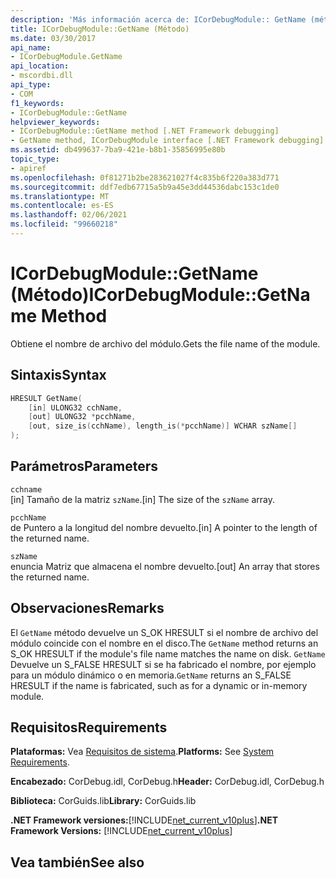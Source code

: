 ```yaml
---
description: 'Más información acerca de: ICorDebugModule:: GetName (método)'
title: ICorDebugModule::GetName (Método)
ms.date: 03/30/2017
api_name:
- ICorDebugModule.GetName
api_location:
- mscordbi.dll
api_type:
- COM
f1_keywords:
- ICorDebugModule::GetName
helpviewer_keywords:
- ICorDebugModule::GetName method [.NET Framework debugging]
- GetName method, ICorDebugModule interface [.NET Framework debugging]
ms.assetid: db499637-7ba9-421e-b8b1-35856995e80b
topic_type:
- apiref
ms.openlocfilehash: 0f81271b2be283621027f4c835b6f220a383d771
ms.sourcegitcommit: ddf7edb67715a5b9a45e3dd44536dabc153c1de0
ms.translationtype: MT
ms.contentlocale: es-ES
ms.lasthandoff: 02/06/2021
ms.locfileid: "99660218"
---
```

# <a name="icordebugmodulegetname-method"></a><span data-ttu-id="dcf5b-103">ICorDebugModule::GetName (Método)</span><span class="sxs-lookup"><span data-stu-id="dcf5b-103">ICorDebugModule::GetName Method</span></span>

<span data-ttu-id="dcf5b-104">Obtiene el nombre de archivo del módulo.</span><span class="sxs-lookup"><span data-stu-id="dcf5b-104">Gets the file name of the module.</span></span>  
  
## <a name="syntax"></a><span data-ttu-id="dcf5b-105">Sintaxis</span><span class="sxs-lookup"><span data-stu-id="dcf5b-105">Syntax</span></span>  
  
```cpp
HRESULT GetName(  
    [in] ULONG32 cchName,  
    [out] ULONG32 *pcchName,  
    [out, size_is(cchName), length_is(*pcchName)] WCHAR szName[]  
);  
```  
  
## <a name="parameters"></a><span data-ttu-id="dcf5b-106">Parámetros</span><span class="sxs-lookup"><span data-stu-id="dcf5b-106">Parameters</span></span>  

 `cchname`  
 <span data-ttu-id="dcf5b-107">[in] Tamaño de la matriz `szName`.</span><span class="sxs-lookup"><span data-stu-id="dcf5b-107">[in] The size of the `szName` array.</span></span>  
  
 `pcchName`  
 <span data-ttu-id="dcf5b-108">de Puntero a la longitud del nombre devuelto.</span><span class="sxs-lookup"><span data-stu-id="dcf5b-108">[in] A pointer to the length of the returned name.</span></span>  
  
 `szName`  
 <span data-ttu-id="dcf5b-109">enuncia Matriz que almacena el nombre devuelto.</span><span class="sxs-lookup"><span data-stu-id="dcf5b-109">[out] An array that stores the returned name.</span></span>  
  
## <a name="remarks"></a><span data-ttu-id="dcf5b-110">Observaciones</span><span class="sxs-lookup"><span data-stu-id="dcf5b-110">Remarks</span></span>  

 <span data-ttu-id="dcf5b-111">El `GetName` método devuelve un S_OK HRESULT si el nombre de archivo del módulo coincide con el nombre en el disco.</span><span class="sxs-lookup"><span data-stu-id="dcf5b-111">The `GetName` method returns an S_OK HRESULT if the module's file name matches the name on disk.</span></span> <span data-ttu-id="dcf5b-112">`GetName` Devuelve un S_FALSE HRESULT si se ha fabricado el nombre, por ejemplo para un módulo dinámico o en memoria.</span><span class="sxs-lookup"><span data-stu-id="dcf5b-112">`GetName` returns an S_FALSE HRESULT if the name is fabricated, such as for a dynamic or in-memory module.</span></span>  
  
## <a name="requirements"></a><span data-ttu-id="dcf5b-113">Requisitos</span><span class="sxs-lookup"><span data-stu-id="dcf5b-113">Requirements</span></span>  

 <span data-ttu-id="dcf5b-114">**Plataformas:** Vea [Requisitos de sistema](../../get-started/system-requirements.md).</span><span class="sxs-lookup"><span data-stu-id="dcf5b-114">**Platforms:** See [System Requirements](../../get-started/system-requirements.md).</span></span>  
  
 <span data-ttu-id="dcf5b-115">**Encabezado:** CorDebug.idl, CorDebug.h</span><span class="sxs-lookup"><span data-stu-id="dcf5b-115">**Header:** CorDebug.idl, CorDebug.h</span></span>  
  
 <span data-ttu-id="dcf5b-116">**Biblioteca:** CorGuids.lib</span><span class="sxs-lookup"><span data-stu-id="dcf5b-116">**Library:** CorGuids.lib</span></span>  
  
 <span data-ttu-id="dcf5b-117">**.NET Framework versiones:**[!INCLUDE[net_current_v10plus](../../../../includes/net-current-v10plus-md.md)]</span><span class="sxs-lookup"><span data-stu-id="dcf5b-117">**.NET Framework Versions:** [!INCLUDE[net_current_v10plus](../../../../includes/net-current-v10plus-md.md)]</span></span>  
  
## <a name="see-also"></a><span data-ttu-id="dcf5b-118">Vea también</span><span class="sxs-lookup"><span data-stu-id="dcf5b-118">See also</span></span>
